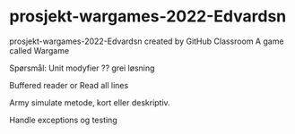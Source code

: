 # prosjekt-wargames-2022-Edvardsn
prosjekt-wargames-2022-Edvardsn created by GitHub Classroom
A game called Wargame

Spørsmål:
Unit modyfier ?? grei løsning

Buffered reader or Read all lines

Army simulate metode, kort eller deskriptiv.


Handle exceptions og testing